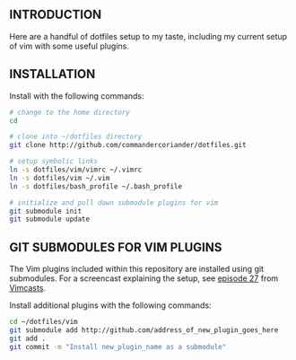 INTRODUCTION
------------

Here are a handful of dotfiles setup to my taste, including my current setup of vim with some useful plugins.

INSTALLATION
------------

Install with the following commands:

``` bash
# change to the home directory
cd

# clone into ~/dotfiles directory
git clone http://github.com/commandercoriander/dotfiles.git

# setup symbolic links
ln -s dotfiles/vim/vimrc ~/.vimrc
ln -s dotfiles/vim ~/.vim
ln -s dotfiles/bash_profile ~/.bash_profile

# initialize and pull down submodule plugins for vim
git submodule init
git submodule update
```

GIT SUBMODULES FOR VIM PLUGINS
------------------------------

The Vim plugins included within this repository are installed using git submodules. For a screencast explaining the setup, see [episode 27](http://vimcasts.org/episodes/synchronizing-plugins-with-git-submodules-and-pathogen/) from [Vimcasts](http://vimcasts.org).

Install additional plugins with the following commands:

``` bash
cd ~/dotfiles/vim
git submodule add http://github.com/address_of_new_plugin_goes_here
git add .
git commit -m "Install new_plugin_name as a submodule"
```

